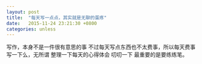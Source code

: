 ```yaml
---
layout: post
title:  "每天写一点点，其实就是无聊的蛋疼"
date:   2015-11-24 23:21:30 +0800
categories: unless 
---
```

写作，本身不是一件很有意思的事
不过每天写点东西也不太费事，所以每天费事写一下么，无所谓
整理一下每天的心得体会
叨叨一下
最重要的是要练练笔。
